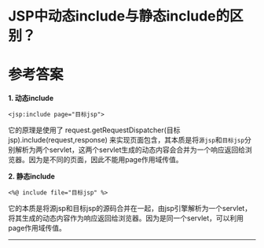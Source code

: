 # JSP中动态include与静态include的区别？

# 参考答案

**1. 动态include**
```
<jsp:include page="目标jsp">
```
它的原理是使用了 request.getRequestDispatcher(目标jsp).include(request,response) 来实现页面包含，其本质是将`源jsp`和`目标jsp`分别解析为两个servlet，这两个servlet生成的动态内容会合并为一个响应返回给浏览器。因为是不同的页面，因此不能用page作用域传值。


**2. 静态include**
```
<%@ include file="目标jsp" %>
```
它的本质是将源jsp和目标jsp的源码合并在一起，由jsp引擎解析为一个servlet，将其生成的动态内容作为响应返回给浏览器。因为是同一个servlet，可以利用page作用域传值。

---
